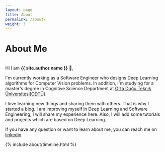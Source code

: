 ```yaml
---
layout: page
title: About
permalink: /about/
weight: 3
---
```


# **About Me**

<br>Hi I am **{{ site.author.name }}** :wave:,<br>

I'm currently working as a Software Engineer who designs Deep Learning algorithms for Computer Vision problems. In addition, I'm studying for a master's degree in Cognitive Science Department at [Orta Doğu Teknik Üniversitesi(ODTÜ)](https://www.metu.edu.tr/).

I love learning new things and sharing them with others. That is why I started a blog. I am improving myself in Deep Learning and Software Engineering, I will share my experience here. Also, I will add some tutorials and projects which are based on Deep Learning.

If you have any question or want to learn about me, you can reach me on [linkedin](https://www.linkedin.com/in/sefaburakokcu/).

{% include about/timeline.html %}
